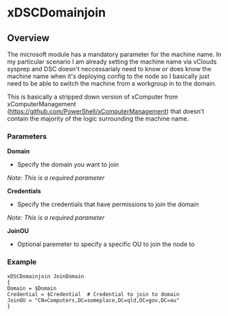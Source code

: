 # xDSCDomainjoin #

## Overview ##

The microsoft module has a mandatory parameter for the machine name. In my particular scenario I am already setting the machine name via vClouds sysprep and DSC doesn't neccessarialy need to know or does know the machine name when it's deploying config to the node so I basically just need to be able to switch the machine from a workgroup in to the domain.

This is basically a stripped down version of xComputer from xComputerManagement (https://github.com/PowerShell/xComputerManagement) that doesn't contain the majority of the logic surrounding the machine name.

### Parameters ###

**Domain**

- Specify the domain you want to join

*Note: This is a required parameter*

**Credentials**

- Specify the credentials that have permissions to join the domain

*Note: This is a required parameter*

**JoinOU**

- Optional paremeter to specify a specific OU to join the node to

### Example ###
    xDSCDomainjoin JoinDomain
    {
    Domain = $Domain 
    Credential = $Credential  # Credential to join to domain
    JoinOU = "CN=Computers,DC=someplace,DC=qld,DC=gov,DC=au"
    }
